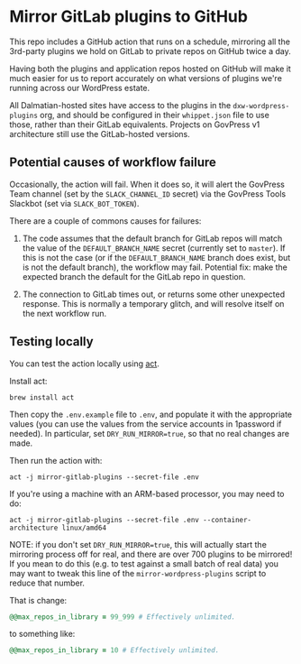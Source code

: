 # Mirror GitLab plugins to GitHub

This repo includes a GitHub action that runs on a schedule, mirroring all the 3rd-party plugins we hold on GitLab to private repos on GitHub twice a day.

Having both the plugins and application repos hosted on GitHub will make it much easier for us to report accurately on what versions of plugins we're running across our WordPress estate.

All Dalmatian-hosted sites have access to the plugins in the `dxw-wordpress-plugins` org, and should be configured in their `whippet.json` file to use those, rather than their GitLab equivalents. Projects on GovPress v1 architecture still use the GitLab-hosted versions.

## Potential causes of workflow failure

Occasionally, the action will fail. When it does so, it will alert the GovPress Team channel (set by the `SLACK_CHANNEL_ID` secret) via the GovPress Tools Slackbot (set via `SLACK_BOT_TOKEN`).

There are a couple of commons causes for failures:

1. The code assumes that the default branch for GitLab repos will match the value of the `DEFAULT_BRANCH_NAME` secret (currently set to `master`). If this is not the case (or if the `DEFAULT_BRANCH_NAME` branch does exist, but is not the default branch), the workflow may fail. Potential fix: make the expected branch the default for the GitLab repo in question.

1. The connection to GitLab times out, or returns some other unexpected response. This is normally a temporary glitch, and will resolve itself on the next workflow run.

## Testing locally

You can test the action locally using [act](https://github.com/nektos/act).

Install act:
```
brew install act
```

Then copy the `.env.example` file to `.env`, and populate it with the appropriate values (you can use the values from the service accounts in 1password if needed). In particular, set `DRY_RUN_MIRROR=true`, so that no real changes are made.

Then run the action with:

```
act -j mirror-gitlab-plugins --secret-file .env
```

If you're using a machine with an ARM-based processor, you may need to do:

```
act -j mirror-gitlab-plugins --secret-file .env --container-architecture linux/amd64
```

NOTE: if you don't set `DRY_RUN_MIRROR=true`, this will actually start the mirroring process off for real, and there are over 700 plugins to be mirrored! If you mean to do this (e.g. to test against a small batch of real data) you may want to tweak this line of the `mirror-wordpress-plugins` script to reduce that number.

That is change:

```ruby
@@max_repos_in_library = 99_999 # Effectively unlimited.
```

to something like:

```ruby
@@max_repos_in_library = 10 # Effectively unlimited.
```
